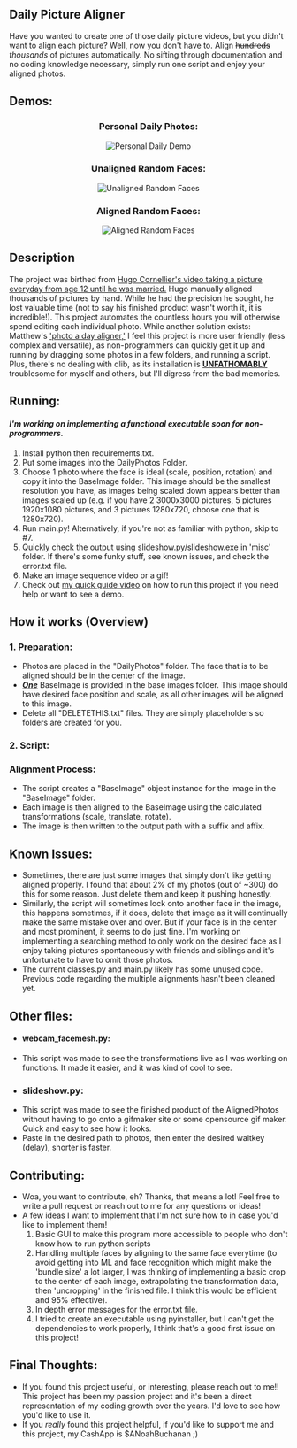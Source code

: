 
## Daily Picture Aligner
Have you wanted to create one of those daily picture videos, but you didn't want to align each picture? Well, now you don't have to. Align ~~hundreds~~ _thousands_ of pictures automatically. No sifting through documentation and no coding knowledge necessary, simply run one script and enjoy your aligned photos.

## Demos: 
 
<div align=center>
  
### Personal Daily Photos:
![Personal Daily Demo](https://github.com/Noah6544/Daily-Picture-Aligner/blob/master/Demos/RecentDailyGif.gif)

### Unaligned Random Faces:
![Unaligned Random Faces](https://github.com/Noah6544/Daily-Picture-Aligner/blob/master/Demos/UnalignedRandomFaces.gif)


### Aligned Random Faces: 
![Aligned Random Faces](https://github.com/Noah6544/Daily-Picture-Aligner/blob/master/Demos/AlignedRandomFaces.gif)

</div>

## Description
The project was birthed from [Hugo Cornellier's video taking a picture everyday from age 12 until he was married.](https://www.youtube.com/watch?v=65nfbW-27ps) Hugo manually aligned thousands of pictures by hand. While he had the precision he sought, he lost  valuable time (not to say his finished product wasn't worth it, it is incredible!). This project automates the countless hours you will otherwise spend editing each individual photo. While another solution exists: Matthew's <a href="https://github.com/matthewearl/photo-a-day-aligner">'photo a day aligner,'</a> I feel this project is more user friendly (less complex and versatile), as non-programmers can quickly get it up and running by dragging some photos in a few folders, and running a script. Plus, there's no dealing with dlib, as its installation is <ins>**UNFATHOMABLY**</ins> troublesome for myself and others, but I'll digress from the bad memories.

## Running:
#### *I'm working on implementing a functional executable soon for non-programmers.*
1. Install python then requirements.txt.
2. Put some images into the DailyPhotos Folder.
3. Choose 1 photo where the face is ideal (scale, position, rotation) and copy it into the BaseImage folder. This image should be the smallest resolution you have, as images being scaled down appears better than images scaled up (e.g. if you have 2 3000x3000 pictures, 5 pictures 1920x1080 pictures, and 3 pictures 1280x720, choose one that is 1280x720).
4. Run main.py! Alternatively, if you're not as familiar with python, skip to #7.
5. Quickly check the output using slideshow.py/slideshow.exe in 'misc' folder. If there's some funky stuff, see known issues, and check the error.txt file.
6. Make an image sequence video or a gif!
7. Check out [my quick guide video](https://www.youtube.com/watch?v=_ow6GLv7VSA&) on how to run this project if you need help or want to see a demo.

## How it works (Overview)

### 1. Preparation: 
  - Photos are placed in the "DailyPhotos" folder. The face that is to be aligned should be in the center of the image.
  - ***<ins>One</ins>*** BaseImage is provided in the base images folder. This image should have desired face position and scale, as all other images will be aligned to this image.
  - Delete all "DELETETHIS.txt" files. They are simply placeholders so folders are created for you.

### 2. Script:
   ### Alignment Process:
  - The script creates a "BaseImage" object instance for the image in the "BaseImage" folder.   
  - Each image is then aligned to the BaseImage using the calculated transformations (scale, translate, rotate).
  - The image is then written to the output path with a suffix and affix. 


## Known Issues:
- Sometimes, there are just some images that simply don't like getting aligned properly. I found that about 2% of my photos (out of ~300) do  this for some reason. Just delete them and keep it pushing honestly.
- Similarly, the script will sometimes lock onto another face in the image, this happens sometimes, if it does, delete that image as it will continually make the same mistake over and over. But if your face is in the center and most prominent, it seems to do just fine. I'm working on implementing a searching method to only work on the desired face as I enjoy taking pictures spontaneously with friends and siblings and it's unfortunate to have to omit those photos.
- The current classes.py and main.py likely has some unused code. Previous code regarding the multiple alignments hasn't been cleaned yet.

  
## Other files:
- #### webcam_facemesh.py:
- This script was made to see the transformations live as I was working on functions. It made it easier, and it was kind of cool to see.
- ### slideshow.py:
- This script was made to see the finished product of the AlignedPhotos without having to go onto a gifmaker site or some opensource gif maker. Quick and easy to see how it looks.
- Paste in the desired path to photos, then enter the desired waitkey (delay), shorter is faster.

## Contributing:
- Woa, you want to contribute, eh? Thanks, that means a lot! Feel free to write a pull request or reach out to me for any questions or ideas!
- A few ideas I want to implement that I'm not sure how to in case you'd like to implement them!
   1. Basic GUI to make this program more accessible to people who don't know how to run python scripts
   2. Handling multiple faces by aligning to the same face everytime (to avoid getting into ML and face recognition which might make the 'bundle size' a lot larger, I was thinking of implementing a basic crop to the center of each image, extrapolating the transformation data, then 'uncropping' in the finished file. I think this would be efficient and 95% effective).
   3. In depth error messages for the error.txt file.
   4. I tried to create an executable using pyinstaller, but I can't get the dependencies to work properly, I think that's a good first issue on this project!
  
## Final Thoughts:
- If you found this project useful, or interesting, please reach out to me!! This project has been my passion project and it's been a direct representation of my coding growth over the years. I'd love to see how you'd like to use it.
- If you *really* found this project helpful, if you'd like to support me and this project, my CashApp is $ANoahBuchanan ;)